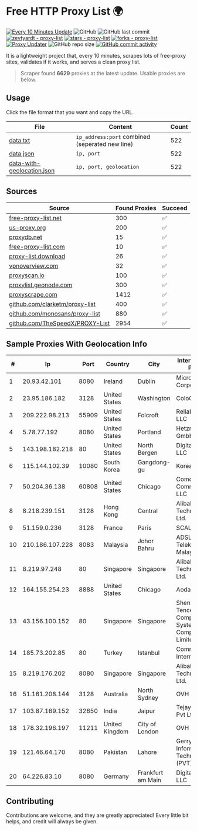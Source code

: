 
# Free HTTP Proxy List 🌍

[![Every 10 Minutes Update](https://github.com/mertguvencli/http-proxy-list/actions/workflows/main.yml/badge.svg?branch=main)](https://github.com/mertguvencli/http-proxy-list/actions/workflows/main.yml)
![GitHub](https://img.shields.io/github/license/mertguvencli/http-proxy-list)
![GitHub last commit](https://img.shields.io/github/last-commit/mertguvencli/http-proxy-list)
[![zevtyardt - proxy-list](https://img.shields.io/static/v1?label=zevtyardt&message=proxy-list&color=blue&logo=github)](https://github.com/zevtyardt/proxy-list "Go to GitHub repo")
[![stars - proxy-list](https://img.shields.io/github/stars/zevtyardt/proxy-list?style=social)](https://github.com/zevtyardt/proxy-list)
[![forks - proxy-list](https://img.shields.io/github/forks/zevtyardt/proxy-list?style=social)](https://github.com/zevtyardt/proxy-list)
[![Proxy Updater](https://github.com/zevtyardt/proxy-list/workflows/Proxy%20Updater/badge.svg)](https://github.com/zevtyardt/proxy-list/actions?query=workflow:"Proxy+Updater")
![GitHub repo size](https://img.shields.io/github/repo-size/zevtyardt/proxy-list)
[![GitHub commit activity](https://img.shields.io/github/commit-activity/m/zevtyardt/proxy-list?logo=commits)](https://github.com/zevtyardt/proxy-list/commits/main)

It is a lightweight project that, every 10 minutes, scrapes lots of free-proxy sites, validates if it works, and serves a clean proxy list.

> Scraper found **6629** proxies at the latest update. Usable proxies are below.

## Usage

Click the file format that you want and copy the URL.

|File|Content|Count|
|----|-------|-----|
|[data.txt](https://raw.githubusercontent.com/mertguvencli/http-proxy-list/main/proxy-list/data.txt)|`ip_address:port` combined (seperated new line)|522|
|[data.json](https://raw.githubusercontent.com/mertguvencli/http-proxy-list/main/proxy-list/data.json)|`ip, port`|522|
|[data-with-geolocation.json](https://raw.githubusercontent.com/mertguvencli/http-proxy-list/main/proxy-list/data-with-geolocation.json)|`ip, port, geolocation`|522|

## Sources

|Source|Found Proxies|Succeed|
|------|-------------|-------|
|[free-proxy-list.net](https://free-proxy-list.net)|300|✅|
|[us-proxy.org](https://www.us-proxy.org)|200|✅|
|[proxydb.net](http://proxydb.net)|15|✅|
|[free-proxy-list.com](https://free-proxy-list.com/?page=&port=&type%5B%5D=http&type%5B%5D=https&up_time=0&search=Search)|10|✅|
|[proxy-list.download](https://www.proxy-list.download/HTTP)|26|✅|
|[vpnoverview.com](https://vpnoverview.com/privacy/anonymous-browsing/free-proxy-servers)|32|✅|
|[proxyscan.io](https://www.proxyscan.io)|100|✅|
|[proxylist.geonode.com](https://proxylist.geonode.com/api/proxy-list?limit=300&page=1&sort_by=lastChecked&sort_type=desc&protocols=http,https)|300|✅|
|[proxyscrape.com](https://api.proxyscrape.com/v2/?request=displayproxies&protocol=http&timeout=10000&country=all&ssl=all&anonymity=all)|1412|✅|
|[github.com/clarketm/proxy-list](https://raw.githubusercontent.com/clarketm/proxy-list/master/proxy-list-raw.txt)|400|✅|
|[github.com/monosans/proxy-list](https://raw.githubusercontent.com/monosans/proxy-list/main/proxies/http.txt)|880|✅|
|[github.com/TheSpeedX/PROXY-List](https://raw.githubusercontent.com/TheSpeedX/PROXY-List/master/http.txt)|2954|✅|


## Sample Proxies With Geolocation Info

|#|Ip|Port|Country|City|Internet Service Provider|
|-|--|----|-------|----|-------------------------|
|1|20.93.42.101|8080|Ireland|Dublin|Microsoft Corporation|
|2|23.95.186.182|3128|United States|Washington|ColoCrossing|
|3|209.222.98.213|55909|United States|Folcroft|ReliableSite.Net LLC|
|4|5.78.77.192|8080|United States|Portland|Hetzner Online GmbH|
|5|143.198.182.218|80|United States|North Bergen|DigitalOcean, LLC|
|6|115.144.102.39|10080|South Korea|Gangdong-gu|Korea Telecom|
|7|50.204.36.138|60808|United States|Chicago|Comcast Cable Communications, LLC|
|8|8.218.239.151|3128|Hong Kong|Central|Alibaba (US) Technology Co., Ltd.|
|9|51.159.0.236|3128|France|Paris|SCALEWAY|
|10|210.186.107.228|8083|Malaysia|Johor Bahru|ADSL Streamyx Telekom Malaysia|
|11|8.219.97.248|80|Singapore|Singapore|Alibaba (US) Technology Co., Ltd.|
|12|164.155.254.23|8888|United States|Chicago|Aodao Inc|
|13|43.156.100.152|80|Singapore|Singapore|Shenzhen Tencent Computer Systems Company Limited|
|14|185.73.202.85|80|Turkey|Istanbul|Comnet International|
|15|8.219.176.202|8080|Singapore|Singapore|Alibaba (US) Technology Co., Ltd.|
|16|51.161.208.144|3128|Australia|North Sydney|OVH SAS|
|17|103.87.169.152|32650|India|Jaipur|Tejays Industries Pvt Ltd|
|18|178.32.196.197|11211|United Kingdom|City of London|OVH ISP|
|19|121.46.64.170|8080|Pakistan|Lahore|Gerrys Information Technology (PVT) Ltd|
|20|64.226.83.10|8080|Germany|Frankfurt am Main|DigitalOcean, LLC|



## Contributing

Contributions are welcome, and they are greatly appreciated! Every
little bit helps, and credit will always be given.

